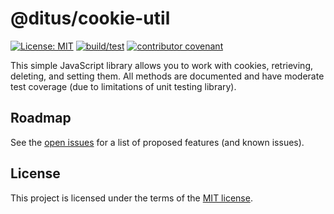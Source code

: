 # @ditus/cookie-util

[![License: MIT](https://img.shields.io:/github/license/ditus-software/cookie-util)](LICENSE)
[![build/test](https://github.com/ditus-software/cookie-util/actions/workflows/node.js.yml/badge.svg?branch=master)](https://github.com/ditus-software/cookie-util/actions/workflows/node.js.yml)
[![contributor covenant](https://img.shields.io/badge/Contributor%20Covenant-v2.0%20adopted-ff69b4.svg)](CODE-OF-CONDUCT.md)

This simple JavaScript library allows you to work with cookies, retrieving, deleting, and setting them. All methods are documented and have moderate test coverage (due to limitations of unit testing library).

## Roadmap

See the [open issues](https://github.com/ditus-software/cookie-util/issues) for a
list of proposed features (and known issues).

## License

This project is licensed under the terms of the [MIT license](LICENSE).
